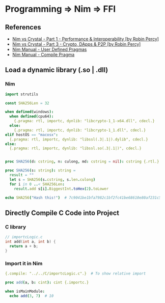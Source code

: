 # Programming => Nim => FFI

## References
  - [Nim vs Crystal - Part 1 - Performance & Interoperability [by Robin Percy]]( https://framework.embarklabs.io/news/2019/11/18/nim-vs-crystal-part-1-performance-interoperability/)
  - [Nim vs Crystal - Part 3 - Crypto, DApps & P2P [by Robin Percy]](https://framework.embarklabs.io/news/2019/11/28/nim-vs-crystal-part-3-cryto-dapps-p2p/)
  - [Nim Manual - User Defined Pragmas](https://nim-lang.org/docs/manual.html#userminusdefined-pragmas)
  - [Nim Manual - Compile Pragma](https://nim-lang.org/docs/manual.html#implementation-specific-pragmas-compile-pragma)

## Load a dynamic library (.so | .dll)

### Nim
```nim
import strutils

const SHA256Len = 32

when defined(windows):
  when defined(cpu64):
    {.pragma: rtl, importc, dynlib: "libcrypto-1_1-x64.dll", cdecl.}
  else:
    {.pragma: rtl, importc, dynlib: "libcrypto-1_1.dll", cdecl.}
elif hostOS == "macosx":
  {.pragma: rtl, importc, dynlib: "libssl(.3|.1|).dylib", cdecl.}
else:
  {.pragma: rtl, importc, dynlib: "libssl.so(.3|.1|)", cdecl.}


proc SHA256(d: cstring, n: culong, md: cstring = nil): cstring {.rtl.}

proc SHA256(s: string): string =
  result = ""
  let s = SHA256(s.cstring, s.len.culong)
  for i in 0 ..< SHA256Len:
    result.add s[i].BiggestInt.toHex(2).toLower

echo SHA256("Hash this!")  # 7c9041be1bfa7982c1bf2fc41be68610e80af231c5c8beb6cf9d6a23f01ecdf1

```


## Directly Compile C Code into Project

### C library
```c
// importcLogic.c
int add(int a, int b) {
  return a + b;
}
```

### Import it in Nim
```nim
{.compile: "../../C/importcLogic.c".}  # To show relative import

proc add(a, b: cint): cint {.importc.}

when isMainModule:
  echo add(3, 7)  # 10
```
